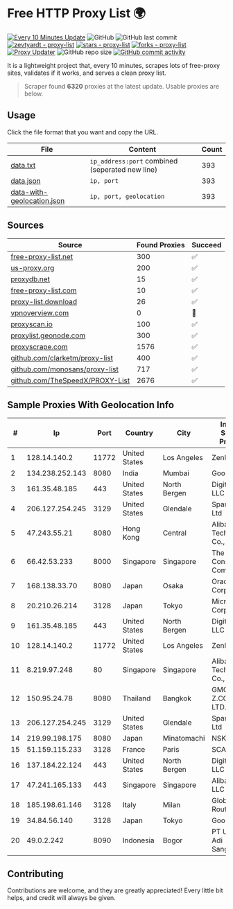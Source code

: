 
# Free HTTP Proxy List 🌍

[![Every 10 Minutes Update](https://github.com/mertguvencli/http-proxy-list/actions/workflows/main.yml/badge.svg?branch=main)](https://github.com/mertguvencli/http-proxy-list/actions/workflows/main.yml)
![GitHub](https://img.shields.io/github/license/mertguvencli/http-proxy-list)
![GitHub last commit](https://img.shields.io/github/last-commit/mertguvencli/http-proxy-list)
[![zevtyardt - proxy-list](https://img.shields.io/static/v1?label=zevtyardt&message=proxy-list&color=blue&logo=github)](https://github.com/zevtyardt/proxy-list "Go to GitHub repo")
[![stars - proxy-list](https://img.shields.io/github/stars/zevtyardt/proxy-list?style=social)](https://github.com/zevtyardt/proxy-list)
[![forks - proxy-list](https://img.shields.io/github/forks/zevtyardt/proxy-list?style=social)](https://github.com/zevtyardt/proxy-list)
[![Proxy Updater](https://github.com/zevtyardt/proxy-list/workflows/Proxy%20Updater/badge.svg)](https://github.com/zevtyardt/proxy-list/actions?query=workflow:"Proxy+Updater")
![GitHub repo size](https://img.shields.io/github/repo-size/zevtyardt/proxy-list)
[![GitHub commit activity](https://img.shields.io/github/commit-activity/m/zevtyardt/proxy-list?logo=commits)](https://github.com/zevtyardt/proxy-list/commits/main)

It is a lightweight project that, every 10 minutes, scrapes lots of free-proxy sites, validates if it works, and serves a clean proxy list.

> Scraper found **6320** proxies at the latest update. Usable proxies are below.

## Usage

Click the file format that you want and copy the URL.

|File|Content|Count|
|----|-------|-----|
|[data.txt](https://raw.githubusercontent.com/mertguvencli/http-proxy-list/main/proxy-list/data.txt)|`ip_address:port` combined (seperated new line)|393|
|[data.json](https://raw.githubusercontent.com/mertguvencli/http-proxy-list/main/proxy-list/data.json)|`ip, port`|393|
|[data-with-geolocation.json](https://raw.githubusercontent.com/mertguvencli/http-proxy-list/main/proxy-list/data-with-geolocation.json)|`ip, port, geolocation`|393|

## Sources

|Source|Found Proxies|Succeed|
|------|-------------|-------|
|[free-proxy-list.net](https://free-proxy-list.net)|300|✅|
|[us-proxy.org](https://www.us-proxy.org)|200|✅|
|[proxydb.net](http://proxydb.net)|15|✅|
|[free-proxy-list.com](https://free-proxy-list.com/?page=&port=&type%5B%5D=http&type%5B%5D=https&up_time=0&search=Search)|10|✅|
|[proxy-list.download](https://www.proxy-list.download/HTTP)|26|✅|
|[vpnoverview.com](https://vpnoverview.com/privacy/anonymous-browsing/free-proxy-servers)|0|🚫|
|[proxyscan.io](https://www.proxyscan.io)|100|✅|
|[proxylist.geonode.com](https://proxylist.geonode.com/api/proxy-list?limit=300&page=1&sort_by=lastChecked&sort_type=desc&protocols=http,https)|300|✅|
|[proxyscrape.com](https://api.proxyscrape.com/v2/?request=displayproxies&protocol=http&timeout=10000&country=all&ssl=all&anonymity=all)|1576|✅|
|[github.com/clarketm/proxy-list](https://raw.githubusercontent.com/clarketm/proxy-list/master/proxy-list-raw.txt)|400|✅|
|[github.com/monosans/proxy-list](https://raw.githubusercontent.com/monosans/proxy-list/main/proxies/http.txt)|717|✅|
|[github.com/TheSpeedX/PROXY-List](https://raw.githubusercontent.com/TheSpeedX/PROXY-List/master/http.txt)|2676|✅|


## Sample Proxies With Geolocation Info

|#|Ip|Port|Country|City|Internet Service Provider|
|-|--|----|-------|----|-------------------------|
|1|128.14.140.2|11772|United States|Los Angeles|Zenlayer Inc|
|2|134.238.252.143|8080|India|Mumbai|Google LLC|
|3|161.35.48.185|443|United States|North Bergen|DigitalOcean, LLC|
|4|206.127.254.245|3129|United States|Glendale|Spartan Host Ltd|
|5|47.243.55.21|8080|Hong Kong|Central|Alibaba (US) Technology Co., Ltd.|
|6|66.42.53.233|8000|Singapore|Singapore|The Constant Company|
|7|168.138.33.70|8080|Japan|Osaka|Oracle Corporation|
|8|20.210.26.214|3128|Japan|Tokyo|Microsoft Corporation|
|9|161.35.48.185|443|United States|North Bergen|DigitalOcean, LLC|
|10|128.14.140.2|11772|United States|Los Angeles|Zenlayer Inc|
|11|8.219.97.248|80|Singapore|Singapore|Alibaba (US) Technology Co., Ltd.|
|12|150.95.24.78|8080|Thailand|Bangkok|GMO-Z.COM PTE. LTD.|
|13|206.127.254.245|3129|United States|Glendale|Spartan Host Ltd|
|14|219.99.198.175|8080|Japan|Minatomachi|NSK Co., Ltd.|
|15|51.159.115.233|3128|France|Paris|SCALEWAY|
|16|137.184.22.124|443|United States|North Bergen|DigitalOcean, LLC|
|17|47.241.165.133|443|Singapore|Singapore|Alibaba.com LLC|
|18|185.198.61.146|3128|Italy|Milan|Global Router LLC|
|19|34.84.56.140|3128|Japan|Tokyo|Google LLC|
|20|49.0.2.242|8090|Indonesia|Bogor|PT Usaha Adi Sanggoro|



## Contributing

Contributions are welcome, and they are greatly appreciated! Every
little bit helps, and credit will always be given.

